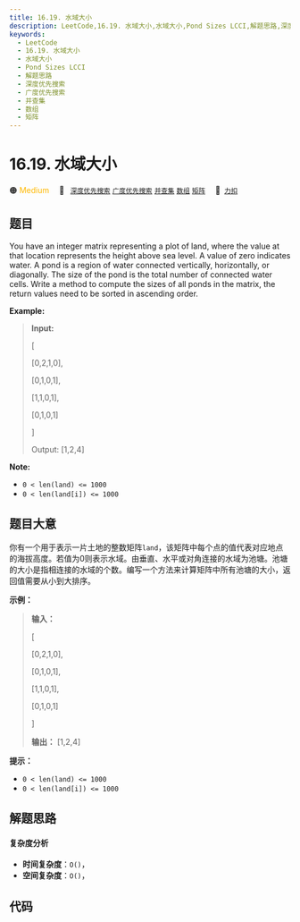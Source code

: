 ```yaml
---
title: 16.19. 水域大小
description: LeetCode,16.19. 水域大小,水域大小,Pond Sizes LCCI,解题思路,深度优先搜索,广度优先搜索,并查集,数组,矩阵
keywords:
  - LeetCode
  - 16.19. 水域大小
  - 水域大小
  - Pond Sizes LCCI
  - 解题思路
  - 深度优先搜索
  - 广度优先搜索
  - 并查集
  - 数组
  - 矩阵
---
```


# 16.19. 水域大小

🟠 <font color=#ffb800>Medium</font>&emsp; 🔖&ensp; [`深度优先搜索`](/tag/depth-first-search.md) [`广度优先搜索`](/tag/breadth-first-search.md) [`并查集`](/tag/union-find.md) [`数组`](/tag/array.md) [`矩阵`](/tag/matrix.md)&emsp; 🔗&ensp;[`力扣`](https://leetcode.cn/problems/pond-sizes-lcci)

## 题目

You have an integer matrix representing a plot of land, where the value at
that loca­tion represents the height above sea level. A value of zero
indicates water. A pond is a region of water connected vertically,
horizontally, or diagonally. The size of the pond is the total number of
connected water cells. Write a method to compute the sizes of all ponds in the
matrix, the return values need to be sorted in ascending order.

**Example:**

> 
> 
> 
> 
> 
> **Input:**
> 
> [
> 
>   [0,2,1,0],
> 
>   [0,1,0,1],
> 
>   [1,1,0,1],
> 
>   [0,1,0,1]
> 
> ]
> 
> Output: [1,2,4]
> 
> 

**Note:**

  * `0 < len(land) <= 1000`
  * `0 < len(land[i]) <= 1000`


## 题目大意

你有一个用于表示一片土地的整数矩阵`land`，该矩阵中每个点的值代表对应地点的海拔高度。若值为0则表示水域。由垂直、水平或对角连接的水域为池塘。池塘的大小是指相连接的水域的个数。编写一个方法来计算矩阵中所有池塘的大小，返回值需要从小到大排序。

**示例：**

> 
> 
> 
> 
> 
> **输入：**
> 
> [
> 
>   [0,2,1,0],
> 
>   [0,1,0,1],
> 
>   [1,1,0,1],
> 
>   [0,1,0,1]
> 
> ]
> 
> **输出：** [1,2,4]
> 
> 

**提示：**

  * `0 < len(land) <= 1000`
  * `0 < len(land[i]) <= 1000`


## 解题思路

#### 复杂度分析

- **时间复杂度**：`O()`，
- **空间复杂度**：`O()`，

## 代码

```javascript

```